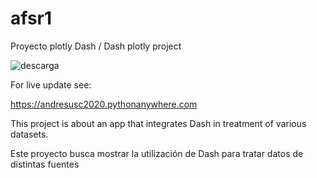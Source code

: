 # afsr1
Proyecto plotly Dash / Dash plotly project

![descarga](https://user-images.githubusercontent.com/56358504/121040174-51107200-c777-11eb-9fbd-3da99a3abe66.png)

For live update see:

https://andresusc2020.pythonanywhere.com

This project is about an app that integrates Dash in treatment of various datasets.


Este proyecto busca mostrar la utilización de Dash para tratar datos de distintas fuentes

